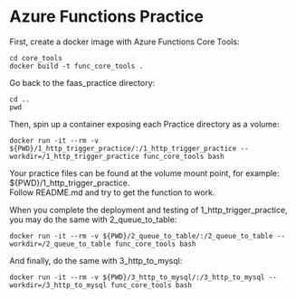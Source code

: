 # Azure Functions Practice  


First, create a docker image with Azure Functions Core Tools:  


```
cd core_tools  
docker build -t func_core_tools .
```   

Go back to the faas_practice directory:  

```   
cd ..
pwd
```   

Then, spin up a container exposing each Practice directory as a volume:  

```
docker run -it --rm -v ${PWD}/1_http_trigger_practice/:/1_http_trigger_practice --workdir=/1_http_trigger_practice func_core_tools bash
```    

Your practice files can be found at the volume mount point, for example:  ${PWD}/1_http_trigger_practice.  
Follow README.md and try to get the function to work.  

When you complete the deployment and testing of 1_http_trigger_practice, you may do the same with 2_queue_to_table:  

```
docker run -it --rm -v ${PWD}/2_queue_to_table/:/2_queue_to_table --workdir=/2_queue_to_table func_core_tools bash
```    


And finally, do the same with 3_http_to_mysql:  

```
docker run -it --rm -v ${PWD}/3_http_to_mysql/:/3_http_to_mysql --workdir=/3_http_to_mysql func_core_tools bash
```    

